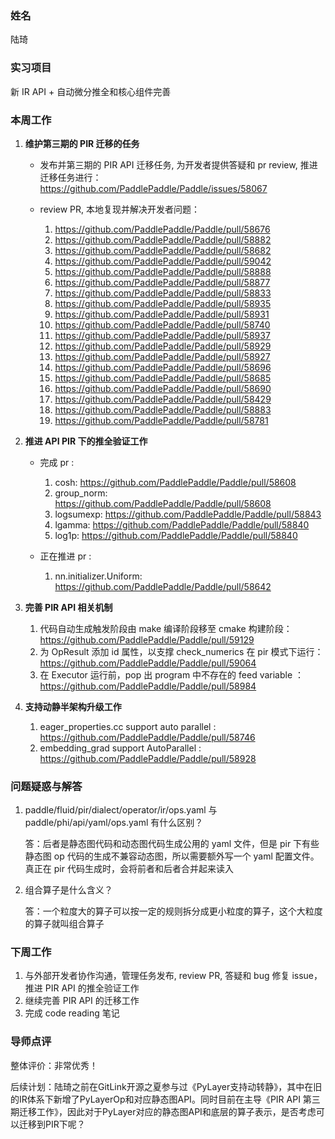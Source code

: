 ### 姓名
陆琦

### 实习项目
新 IR API + 自动微分推全和核心组件完善

### 本周工作

1. **维护第三期的 PIR 迁移的任务**

    * 发布并第三期的 PIR API 迁移任务, 为开发者提供答疑和 pr review, 推进迁移任务进行：
        https://github.com/PaddlePaddle/Paddle/issues/58067
	
    * review PR, 本地复现并解决开发者问题：
        1. https://github.com/PaddlePaddle/Paddle/pull/58676
        2. https://github.com/PaddlePaddle/Paddle/pull/58882
        3. https://github.com/PaddlePaddle/Paddle/pull/58682
        4. https://github.com/PaddlePaddle/Paddle/pull/59042
        5. https://github.com/PaddlePaddle/Paddle/pull/58888
        6. https://github.com/PaddlePaddle/Paddle/pull/58877
        7. https://github.com/PaddlePaddle/Paddle/pull/58833
        8. https://github.com/PaddlePaddle/Paddle/pull/58935
        9. https://github.com/PaddlePaddle/Paddle/pull/58931
        10. https://github.com/PaddlePaddle/Paddle/pull/58740
        11. https://github.com/PaddlePaddle/Paddle/pull/58937
        12. https://github.com/PaddlePaddle/Paddle/pull/58929
        13. https://github.com/PaddlePaddle/Paddle/pull/58927
        14. https://github.com/PaddlePaddle/Paddle/pull/58696
        15. https://github.com/PaddlePaddle/Paddle/pull/58685
        16. https://github.com/PaddlePaddle/Paddle/pull/58690
        17. https://github.com/PaddlePaddle/Paddle/pull/58429
        18. https://github.com/PaddlePaddle/Paddle/pull/58883
        19. https://github.com/PaddlePaddle/Paddle/pull/58781


2. **推进 API PIR 下的推全验证工作**

   * 完成 pr :
        1. cosh: https://github.com/PaddlePaddle/Paddle/pull/58608
        2. group_norm: https://github.com/PaddlePaddle/Paddle/pull/58608
        3. logsumexp: https://github.com/PaddlePaddle/Paddle/pull/58843
        4. lgamma: https://github.com/PaddlePaddle/Paddle/pull/58840
        5. log1p: https://github.com/PaddlePaddle/Paddle/pull/58840

    * 正在推进 pr :
        1. nn.initializer.Uniform: https://github.com/PaddlePaddle/Paddle/pull/58642

3. **完善 PIR API 相关机制**
    1. 代码自动生成触发阶段由 make 编译阶段移至 cmake 构建阶段：https://github.com/PaddlePaddle/Paddle/pull/59129
    2. 为 OpResult 添加 id 属性，以支撑 check_numerics 在 pir 模式下运行：https://github.com/PaddlePaddle/Paddle/pull/59064
    3. 在 Executor 运行前，pop 出 program 中不存在的 feed variable ：https://github.com/PaddlePaddle/Paddle/pull/58984

4. **支持动静半架构升级工作**
    1. eager_properties.cc support auto parallel : https://github.com/PaddlePaddle/Paddle/pull/58746
    2. embedding_grad support AutoParallel : https://github.com/PaddlePaddle/Paddle/pull/58928


### 问题疑惑与解答

1. paddle/fluid/pir/dialect/operator/ir/ops.yaml 与 paddle/phi/api/yaml/ops.yaml 有什么区别？

    答：后者是静态图代码和动态图代码生成公用的 yaml 文件，但是 pir 下有些静态图 op 代码的生成不兼容动态图，所以需要额外写一个 yaml 配置文件。真正在 pir 代码生成时，会将前者和后者合并起来读入

2. 组合算子是什么含义？

    答：一个粒度大的算子可以按一定的规则拆分成更小粒度的算子，这个大粒度的算子就叫组合算子

### 下周工作

1. 与外部开发者协作沟通，管理任务发布, review PR, 答疑和 bug 修复 issue，推进 PIR API 的推全验证工作
2. 继续完善 PIR API 的迁移工作
3. 完成 code reading 笔记

### 导师点评
整体评价：非常优秀！

后续计划：陆琦之前在GitLink开源之夏参与过《PyLayer支持动转静》，其中在旧的IR体系下新增了PyLayerOp和对应静态图API。同时目前在主导《PIR API 第三期迁移工作》，因此对于PyLayer对应的静态图API和底层的算子表示，是否考虑可以迁移到PIR下呢？

